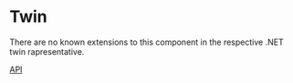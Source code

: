 # Twin

There are no known extensions to this component in the respective .NET twin rapresentative.

[API](/api/dotnetlibs.html)

<!-- TODO: Additional information about partial extensions -->